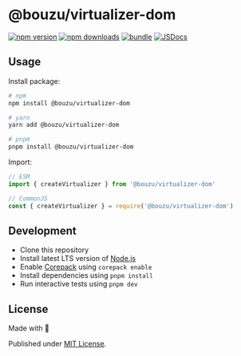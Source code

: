 # @bouzu/virtualizer-dom

[![npm version][npm-version-src]][npm-version-href]
[![npm downloads][npm-downloads-src]][npm-downloads-href]
[![bundle][bundle-src]][bundle-href]
[![JSDocs][jsdocs-src]][jsdocs-href]

## Usage

Install package:

```sh
# npm
npm install @bouzu/virtualizer-dom

# yarn
yarn add @bouzu/virtualizer-dom

# pnpm
pnpm install @bouzu/virtualizer-dom
```

Import:

```js
// ESM
import { createVirtualizer } from '@bouzu/virtualizer-dom'

// CommonJS
const { createVirtualizer } = require('@bouzu/virtualizer-dom')
```

## Development

- Clone this repository
- Install latest LTS version of [Node.js](https://nodejs.org/en/)
- Enable [Corepack](https://github.com/nodejs/corepack) using `corepack enable`
- Install dependencies using `pnpm install`
- Run interactive tests using `pnpm dev`

## License

Made with 💛

Published under [MIT License](./LICENSE).


<!-- Badges -->

[npm-version-src]: https://img.shields.io/npm/v/@bouzu/virtualizer-dom?style=flat&colorA=18181B&colorB=F0DB4F
[npm-version-href]: https://npmjs.com/package/@bouzu/virtualizer-dom
[npm-downloads-src]: https://img.shields.io/npm/dm/@bouzu/virtualizer-dom?style=flat&colorA=18181B&colorB=F0DB4F
[npm-downloads-href]: https://npmjs.com/package/@bouzu/virtualizer-dom
[bundle-src]: https://img.shields.io/bundlephobia/minzip/@bouzu/virtualizer-dom?style=flat&colorA=18181B&colorB=F0DB4F
[bundle-href]: https://bundlephobia.com/result?p=@bouzu/virtualizer-dom
[jsdocs-src]: https://img.shields.io/badge/jsDocs.io-reference-18181B?style=flat&colorA=18181B&colorB=F0DB4F
[jsdocs-href]: https://www.jsdocs.io/package/@bouzu/virtualizer-dom
